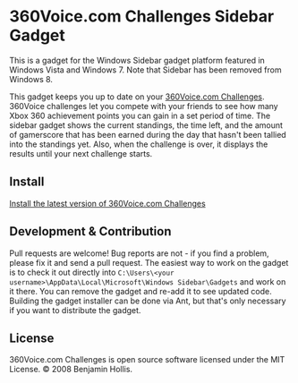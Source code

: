 # 360Voice.com Challenges Sidebar Gadget

This is a gadget for the Windows Sidebar gadget platform featured in Windows Vista and Windows 7. Note that Sidebar has been removed from Windows 8.

This gadget keeps you up to date on your [360Voice.com Challenges](http://360voice.com/challenges). 360Voice challenges let you compete with your friends to see how many Xbox 360 achievement points you can gain in a set period of time. The sidebar gadget shows the current standings, the time left, and the amount of gamerscore that has been earned during the day that hasn't been tallied into the standings yet. Also, when the challenge is over, it displays the results until your next challenge starts. 

## Install

[Install the latest version of 360Voice.com Challenges](http://benhollis.net/software/sidebargadgets/360VoiceChallenge.gadget)

## Development & Contribution

Pull requests are welcome! Bug reports are not - if you find a problem, please fix it and send a pull request. The easiest way to work on the gadget is to check it out directly into `C:\Users\<your username>\AppData\Local\Microsoft\Windows Sidebar\Gadgets` and work on it there. You can remove the gadget and re-add it to see updated code. Building the gadget installer can be done via Ant, but that's only necessary if you want to distribute the gadget.


## License

360Voice.com Challenges is open source software licensed under the MIT License. &copy; 2008 Benjamin Hollis.